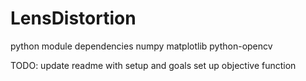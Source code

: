 # LensDistortion

python module dependencies
 numpy
 matplotlib
 python-opencv

TODO:
    update readme with setup and goals
    set up objective function